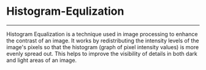 # Histogram-Equlization

---

Histogram Equalization is a technique used in image processing to enhance the contrast of an image. It works by redistributing the intensity levels of the image's pixels so that the histogram (graph of pixel intensity values) is more evenly spread out. This helps to improve the visibility of details in both dark and light areas of an image.

